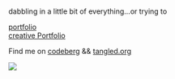 
[comment]: <> ([//]: i just wanna make cool stuff...specifically at the intersection of technology and social justice/art/humanities<br>)
<br>
dabbling in a little bit of everything...or trying to 

[portfolio](https://sehbaw.github.io/) <br>
[creative Portfolio](https://www.digitalbe.ing)

Find me on [codeberg](https://codeberg.org/digitalbeing) && [tangled.org](https://tangled.org/@swan.tngl.sh)

<img src="![image](https://github.com/user-attachments/assets/6f306edc-cc2e-4fa8-9f76-f4d1d4723a57)">

<!---
sehbaw/sehbaw is a ✨ special ✨ repository because its `README.md` (this file) appears on your GitHub profile.
You can click the Preview link to take a look at your changes.
--->
